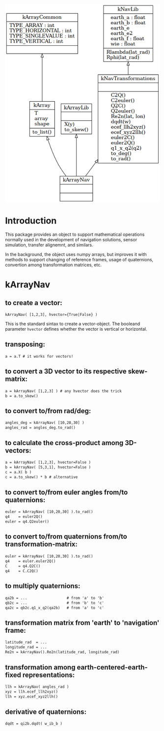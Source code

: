 ![classes.png](classes.png?raw=true "UML generated by pyreverse")

# Introduction
This package provides an object to support mathematical operations normally used in
the development of navigation solutions, sensor simulation, transfer alignemnt, and
similars.

In the background, the object uses numpy arrays, but improves it with methods to support
changing of reference frames, usage of quaternions, convertion among transformation 
matrices, etc.

# kArrayNav

## to create a vector:
```
kArrayNav( [1,2,3], hvector={True|False} )
```
This is the standard sintax to create a vector-object. The booleand parameter `hvector` defines whether the vector is
vertical or horizontal.

## transposing:
```
a = a.T # it works for vectors!
```

## to convert a 3D vector to its respective skew-matrix:
```
a = kArrayNav( [1,2,3] ) # any hvector does the trick
b = a.to_skew()
```

## to convert to/from rad/deg:
```
angles_deg = kArrayNav( [10,20,30] )
angles_rad = angles_deg.to_rad()
```

## to calculate the cross-product among 3D-vectors:
```
a = kArrayNav( [1,2,3], hvector=False )
b = kArrayNav( [5,3,1], hvector=False )
c = a.X( b )
c = a.to_skew() * b # alternative
```

## to convert to/from euler angles from/to quaternions:
```
euler = kArrayNav( [10,20,30] ).to_rad()
q4    = euler2Q()
euler = q4.Q2euler()
```

## to convert to/from quaternions from/to transformation-matrix:
```
euler = kArrayNav( [10,20,30] ).to_rad()
q4    = euler.euler2Q()
C     = q4.Q2C()
q4    = C.C2Q()
```

## to multiply quaternions:
```
qa2b = ...                  # from 'a' to 'b'
qb2c = ...                  # from 'b' to 'c'
qa2c = qb2c.q1_x_q2(qa2b)   # from 'a' to 'c'
```

## transformation matrix from 'earth' to 'navigation' frame:
```
latitude_rad  = ...
longitude_rad = ...
Re2n = kArrayNav().Re2n(latitude_rad, longitude_rad)
```

## transformation among earth-centered-earth-fixed representations:
```
llh = kArrayNav( angles_rad )
xyz = llh.ecef_llh2xyz()
llh = xyz.ecef_xyz2llh()
```

## derivative of quaternions:
```
dqdt = qi2b.dqdt( w_ib_b )
```

